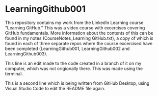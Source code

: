 # LearningGithub001
This repository contains my work from the LinkedIn Learning course "Learning GitHub." This was a video course with excercises covering GitHub fundamentals. More information about the contents of this can be found in my notes (CourseNotes_Learning GitHub.txt), a copy of which is found in each of three separate repos where the course excercised have been completed (LearningGithub001, LearningGithub002 and LearningGithub003).

This line is an edit made to the code created in a branch of it on my computer, which was not origionally there. This was made using the terminal. 

This is a second line which is being written from GitHub Desktop, using Visual Studio Code to edit the README file again. 
